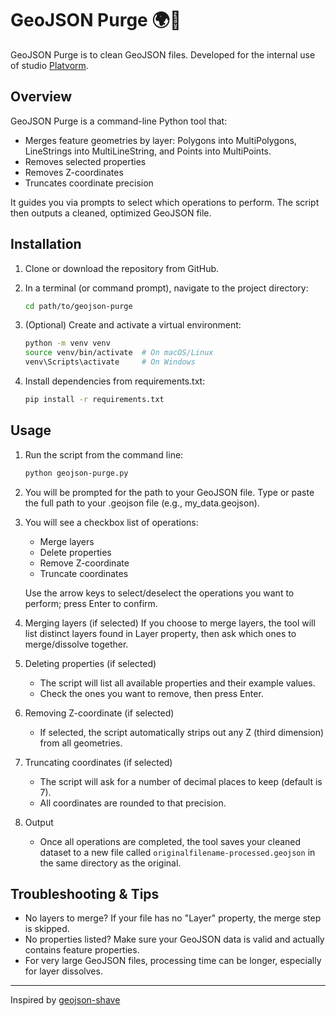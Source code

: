 # GeoJSON Purge 🌍🧹

GeoJSON Purge is to clean GeoJSON files. Developed for the internal use of studio [Platvorm](https://platvorm.ee/).

## Overview

GeoJSON Purge is a command-line Python tool that:

* Merges feature geometries by layer: Polygons into MultiPolygons, LineStrings into MultiLineString, and Points into MultiPoints.
* Removes selected properties
* Removes Z-coordinates
* Truncates coordinate precision

It guides you via prompts to select which operations to perform. The script then outputs a cleaned, optimized GeoJSON file.

## Installation

1. Clone or download the repository from GitHub.
2. In a terminal (or command prompt), navigate to the project directory:

	```bash
	cd path/to/geojson-purge
	```

3. (Optional) Create and activate a virtual environment:

	```bash
	python -m venv venv
	source venv/bin/activate  # On macOS/Linux
	venv\Scripts\activate     # On Windows
	```

4. Install dependencies from requirements.txt:

	```bash
	pip install -r requirements.txt
	```

## Usage

1. Run the script from the command line:

	```bash
	python geojson-purge.py
	```

2. You will be prompted for the path to your GeoJSON file. Type or paste the full path to your .geojson file (e.g., my_data.geojson).

3. You will see a checkbox list of operations:

	* Merge layers
	* Delete properties
	* Remove Z-coordinate
	* Truncate coordinates

	Use the arrow keys to select/deselect the operations you want to perform; press Enter to confirm.

4. Merging layers (if selected)
	If you choose to merge layers, the tool will list distinct layers found in Layer property, then ask which ones to merge/dissolve together.

5. Deleting properties (if selected)

	* The script will list all available properties and their example values.
	* Check the ones you want to remove, then press Enter.

6. Removing Z-coordinate (if selected)

	* If selected, the script automatically strips out any Z (third dimension) from all geometries.

7. Truncating coordinates (if selected)

	* The script will ask for a number of decimal places to keep (default is 7).
	* All coordinates are rounded to that precision.

8. Output

	* Once all operations are completed, the tool saves your cleaned dataset to a new file called `originalfilename-processed.geojson` in the same directory as the original.

## Troubleshooting & Tips

* No layers to merge? If your file has no "Layer" property, the merge step is skipped.
* No properties listed? Make sure your GeoJSON data is valid and actually contains feature properties.
* For very large GeoJSON files, processing time can be longer, especially for layer dissolves.

---
Inspired by [geojson-shave](https://github.com/ben-nour/geojson-shave)